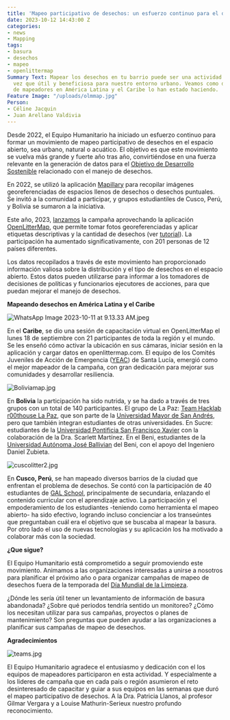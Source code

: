 ```yaml
---
title: 'Mapeo participativo de desechos: un esfuerzo continuo para el desarrollo sostenible'
date: 2023-10-12 14:43:00 Z
categories:
- news
- Mapping
tags:
- basura
- desechos
- mapeo
- openlittermap
Summary Text: Mapear los desechos en tu barrio puede ser una actividad simple a la
  vez que útil y beneficiosa para nuestro entorno urbano. Veamos como diversos equipos
  de mapeadores en América Latina y el Caribe lo han estado haciendo.
Feature Image: "/uploads/olmmap.jpg"
Person:
- Céline Jacquin
- Juan Arellano Valdivia
---
```


Desde 2022, el Equipo Humanitario ha iniciado un esfuerzo continuo para formar un movimiento de mapeo participativo de desechos en el espacio abierto, sea urbano, natural o acuático. El objetivo es que este movimiento se vuelva más grande y fuerte año tras año, convirtiéndose en una fuerza relevante en la generación de datos para el [Objetivo de Desarrollo Sostenible](https://www.un.org/sustainabledevelopment/es/objetivos-de-desarrollo-sostenible/) relacionado con el manejo de desechos.

En 2022, se utilizó la aplicación [Mapillary](https://www.mapillary.com/) para recopilar imágenes georeferenciadas de espacios llenos de desechos o desechos puntuales. Se invitó a la comunidad a participar, y grupos estudiantiles de Cusco, Perú, y Bolivia se sumaron a la iniciativa.

Este año, 2023, [lanzamos](https://www.youtube.com/watch?v=XKFaD0txBv0) la campaña aprovechando la aplicación [OpenLitterMap](https://openlittermap.com/), que permite tomar fotos georeferenciadas y aplicar etiquetas descriptivas y la cantidad de desechos (ver [tutorial](https://www.youtube.com/watch?v=6EORGEJbMiw&t=1s)). La participación ha aumentado significativamente, con 201 personas de 12 países diferentes.

Los datos recopilados a través de este movimiento han proporcionado información valiosa sobre la distribución y el tipo de desechos en el espacio abierto. Estos datos pueden utilizarse para informar a los tomadores de decisiones de políticas y funcionarios ejecutores de acciones, para que puedan mejorar el manejo de desechos.

**Mapeando desechos en América Latina y el Caribe**

![WhatsApp Image 2023-10-11 at 9.13.33 AM.jpeg](/uploads/WhatsApp%20Image%202023-10-11%20at%209.13.33%20AM.jpeg)

En el **Caribe**, se dio una sesión de capacitación virtual en OpenLitterMap el lunes 18 de septiembre con 21 participantes de toda la región y el mundo. Se les enseñó cómo activar la ubicación en sus cámaras, iniciar sesión en la aplicación y cargar datos en openlittermap.com. El equipo de los Comités Juveniles de Acción de Emergencia ([YEAC](https://www.facebook.com/YEACSLU/)) de Santa Lucía, emergió como el mejor mapeador de la campaña, con gran dedicación para mejorar sus comunidades y desarrollar resiliencia.

![Boliviamap.jpg](/uploads/Boliviamap.jpg)

En **Bolivia** la participación ha sido nutrida, y se ha dado a través de tres grupos con un total de 140 participantes. El grupo de La Paz: [Team Hacklab r00thouse La Paz](https://www.hacklab.org.bo/), que son parte de la [Universidad Mayor de San Andrés](https://www.umsa.bo/), pero que también integran estudiantes de otras universidades. En Sucre: estudiantes de la [Universidad Pontificia San Francisco Xavier](https://usfx.bo/#gsc.tab=0) con la colaboración de la Dra. Scarlett Martínez. En el Beni, estudiantes de la [Universidad Autónoma José Ballivian](https://www.uabjb.edu.bo/) del Beni, con el apoyo del Ingeniero Daniel Zubieta.

![cuscolitter2.jpg](/uploads/cuscolitter2.jpg)

En **Cusco, Perú**, se han mapeado diversos barrios de la ciudad que enfrentan el problema de desechos. Se contó con la participación de 40 estudiantes de [GAL School](https://www.facebook.com/GALSchoolCusco/?locale=es_LA), principalmente de secundaria, enlazando el contenido curricular con el aprendizaje activo. La participación y el empoderamiento de los estudiantes -teniendo como herramienta el mapeo abierto- ha sido efectivo, logrando incluso concienciar a los transeúntes que preguntaban cuál era el objetivo que se buscaba al mapear la basura. Por otro lado el uso de nuevas tecnologías y su aplicación los ha motivado a colaborar más con la sociedad.

**¿Que sigue?**

El Equipo Humanitario está comprometido a seguir promoviendo este movimiento. Animamos a las organizaciones interesadas a unirse a nosotros para planificar el próximo año o para organizar campañas de mapeo de desechos fuera de la temporada del [Día Mundial de la Limpieza](https://es.wikipedia.org/wiki/D%C3%ADa_Mundial_de_la_Limpieza).

¿Dónde les sería útil tener un levantamiento de información de basura abandonada? ¿Sobre qué periodos tendría sentido un monitoreo? ¿Cómo los necesitan utilizar para sus campañas, proyectos o planes de mantenimiento? Son preguntas que pueden ayudar a las organizaciones a planificar sus campañas de mapeo de desechos.

**Agradecimientos**

![teams.jpg](/uploads/teams.jpg)

El Equipo Humanitario agradece el entusiasmo y dedicación con el los equipos de mapeadores participaron en esta actividad. Y especialmente a los lideres de campaña que en cada país o región asumieron el reto desinteresado de capacitar y guiar a sus equipos en las semanas que duró el mapeo participativo de desechos. A la Dra. Patricia Llanos, al profesor Gilmar Vergara y a Louise Mathurin-Serieux nuestro profundo reconocimiento.